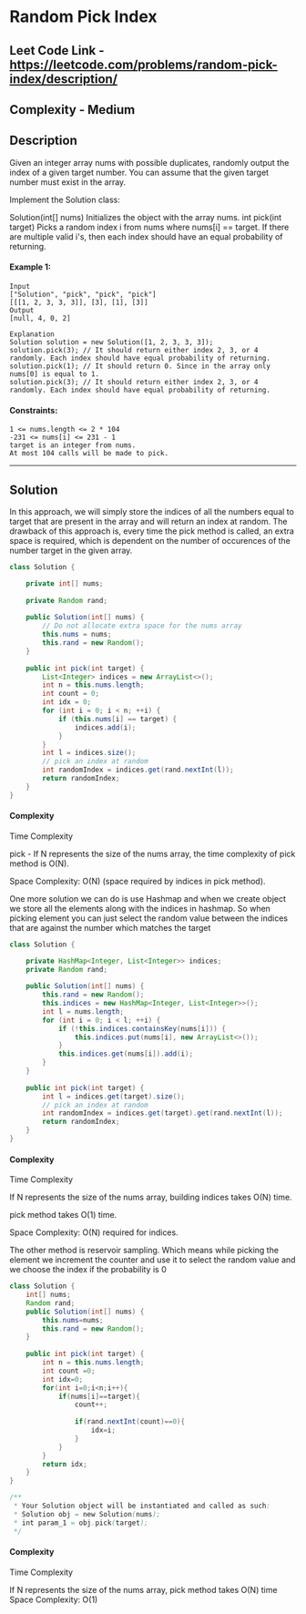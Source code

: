 # Random Pick Index

## Leet Code Link -https://leetcode.com/problems/random-pick-index/description/

## Complexity - Medium

## Description
Given an integer array nums with possible duplicates, randomly output the index of a given target number. You can assume that the given target number must exist in the array.

Implement the Solution class:

Solution(int[] nums) Initializes the object with the array nums.
int pick(int target) Picks a random index i from nums where nums[i] == target. If there are multiple valid i's, then each index should have an equal probability of returning.
 

#### Example 1:
```
Input
["Solution", "pick", "pick", "pick"]
[[[1, 2, 3, 3, 3]], [3], [1], [3]]
Output
[null, 4, 0, 2]

Explanation
Solution solution = new Solution([1, 2, 3, 3, 3]);
solution.pick(3); // It should return either index 2, 3, or 4 randomly. Each index should have equal probability of returning.
solution.pick(1); // It should return 0. Since in the array only nums[0] is equal to 1.
solution.pick(3); // It should return either index 2, 3, or 4 randomly. Each index should have equal probability of returning.
 ```

#### Constraints:
```
1 <= nums.length <= 2 * 104
-231 <= nums[i] <= 231 - 1
target is an integer from nums.
At most 104 calls will be made to pick.
```
---
## Solution
In this approach, we will simply store the indices of all the numbers equal to target that are present in the array and will return an index at random. The drawback of this approach is, every time the pick method is called, an extra space is required, which is dependent on the number of occurences of the number target in the given array.

```java
class Solution {

    private int[] nums;
    
    private Random rand;
    
    public Solution(int[] nums) {
        // Do not allocate extra space for the nums array
        this.nums = nums;
        this.rand = new Random();
    }
    
    public int pick(int target) {
        List<Integer> indices = new ArrayList<>();
        int n = this.nums.length;
        int count = 0;
        int idx = 0;
        for (int i = 0; i < n; ++i) {
            if (this.nums[i] == target) {
                indices.add(i);
            }
        }
        int l = indices.size();
        // pick an index at random
        int randomIndex = indices.get(rand.nextInt(l));
        return randomIndex;
    }
}
```
#### Complexity 
Time Complexity

pick - If N represents the size of the nums array, the time complexity of pick method is O(N).

Space Complexity: O(N) (space required by indices in pick method).

One more solution we can do is use Hashmap and when we create object we store all the elements along with the indices in hashmap. So when picking element you can just select the random value between the indices that are against the number which matches the target

```java
class Solution {

    private HashMap<Integer, List<Integer>> indices;
    private Random rand;
    
    public Solution(int[] nums) {
        this.rand = new Random();
        this.indices = new HashMap<Integer, List<Integer>>();
        int l = nums.length;
        for (int i = 0; i < l; ++i) {
            if (!this.indices.containsKey(nums[i])) {
                this.indices.put(nums[i], new ArrayList<>());
            }
            this.indices.get(nums[i]).add(i);
        }
    }
    
    public int pick(int target) {
        int l = indices.get(target).size();
        // pick an index at random
        int randomIndex = indices.get(target).get(rand.nextInt(l));
        return randomIndex;
    }
}
```
#### Complexity 
Time Complexity

If N represents the size of the nums array, building indices takes O(N) time.

pick method takes O(1) time.

Space Complexity: O(N) required for indices.

The other method is reservoir sampling. Which means while picking the element we increment the counter and use it to select the random value and we choose the index if the probability is 0
```java
class Solution {
    int[] nums;
    Random rand;
    public Solution(int[] nums) {
        this.nums=nums;
        this.rand = new Random();
    }
    
    public int pick(int target) {
        int n = this.nums.length;
        int count =0;
        int idx=0;
        for(int i=0;i<n;i++){
            if(nums[i]==target){
                count++;
            
                if(rand.nextInt(count)==0){
                    idx=i;
                }
            }
        }
        return idx;
    }
}

/**
 * Your Solution object will be instantiated and called as such:
 * Solution obj = new Solution(nums);
 * int param_1 = obj.pick(target);
 */

```

#### Complexity
Time Complexity

If N represents the size of the nums array, pick method takes O(N) time
Space Complexity: O(1)
